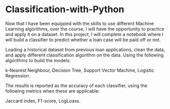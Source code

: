 # Classification-with-Python
Now that I have been equipped with the skills to use different Machine Learning algorithms, over the course, I will have the opportunity to practice and
apply it on a dataset. In this project, I will complete a notebook where I will build a classifier to predict whether a loan case will be paid off or not.

Loading a historical dataset from previous loan applications, clean the data, and apply different classification algorithm on the data. Using the following
algorithms to build the models:

k-Nearest Neighbour,
Decision Tree,
Support Vector Machine,
Logistic Regression.

The results is reported as the accuracy of each classifier, using the following metrics when these are applicable:

Jaccard index,
F1-score,
LogLoass.
